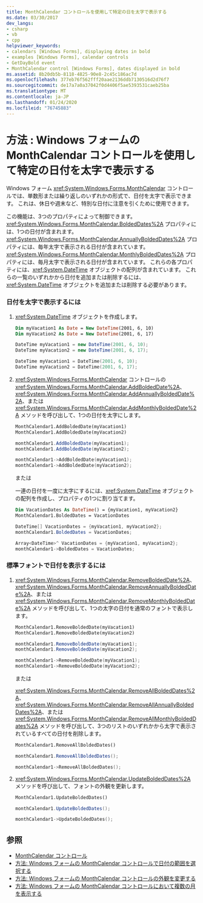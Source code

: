 ```yaml
---
title: MonthCalendar コントロールを使用して特定の日を太字で表示する
ms.date: 03/30/2017
dev_langs:
- csharp
- vb
- cpp
helpviewer_keywords:
- calendars [Windows Forms], displaying dates in bold
- examples [Windows Forms], calendar controls
- GetDayBold event
- MonthCalendar control [Windows Forms], dates displayed in bold
ms.assetid: 8b20db5b-8118-4825-90e8-2c45c186ac7d
ms.openlocfilehash: 377eb76f562fff20aae2136ddb7130516d2d76f7
ms.sourcegitcommit: de17a7a0a37042f0d4406f5ae5393531caeb25ba
ms.translationtype: MT
ms.contentlocale: ja-JP
ms.lasthandoff: 01/24/2020
ms.locfileid: "76745883"
---
```

# <a name="how-to-display-specific-days-in-bold-with-the-windows-forms-monthcalendar-control"></a>方法 : Windows フォームの MonthCalendar コントロールを使用して特定の日付を太字で表示する
Windows フォーム <xref:System.Windows.Forms.MonthCalendar> コントロールでは、単数形または繰り返しのいずれかの形式で、日付を太字で表示できます。 これは、休日や週末など、特別な日付に注意を引くために使用できます。  
  
 この機能は、3つのプロパティによって制御できます。 <xref:System.Windows.Forms.MonthCalendar.BoldedDates%2A> プロパティには、1つの日付が含まれます。 <xref:System.Windows.Forms.MonthCalendar.AnnuallyBoldedDates%2A> プロパティには、毎年太字で表示される日付が含まれています。 <xref:System.Windows.Forms.MonthCalendar.MonthlyBoldedDates%2A> プロパティには、毎月太字で表示される日付が含まれています。 これらの各プロパティには、<xref:System.DateTime> オブジェクトの配列が含まれています。 これらの一覧のいずれかから日付を追加または削除するには、<xref:System.DateTime> オブジェクトを追加または削除する必要があります。  
  
### <a name="to-make-a-date-appear-in-bold-type"></a>日付を太字で表示するには  
  
1. <xref:System.DateTime> オブジェクトを作成します。  
  
    ```vb  
    Dim myVacation1 As Date = New DateTime(2001, 6, 10)  
    Dim myVacation2 As Date = New DateTime(2001, 6, 17)  
    ```  
  
    ```csharp  
    DateTime myVacation1 = new DateTime(2001, 6, 10);  
    DateTime myVacation2 = new DateTime(2001, 6, 17);  
    ```  
  
    ```cpp  
    DateTime myVacation1 = DateTime(2001, 6, 10);  
    DateTime myVacation2 = DateTime(2001, 6, 17);  
    ```  
  
2. <xref:System.Windows.Forms.MonthCalendar> コントロールの <xref:System.Windows.Forms.MonthCalendar.AddBoldedDate%2A>、<xref:System.Windows.Forms.MonthCalendar.AddAnnuallyBoldedDate%2A>、または <xref:System.Windows.Forms.MonthCalendar.AddMonthlyBoldedDate%2A> メソッドを呼び出して、1つの日付を太字にします。  
  
    ```vb  
    MonthCalendar1.AddBoldedDate(myVacation1)  
    MonthCalendar1.AddBoldedDate(myVacation2)  
    ```  
  
    ```csharp  
    monthCalendar1.AddBoldedDate(myVacation1);  
    monthCalendar1.AddBoldedDate(myVacation2);  
    ```  
  
    ```cpp  
    monthCalendar1->AddBoldedDate(myVacation1);  
    monthCalendar1->AddBoldedDate(myVacation2);  
    ```  
  
     または  
  
     一連の日付を一度に太字にするには、<xref:System.DateTime> オブジェクトの配列を作成し、プロパティの1つに割り当てます。  
  
    ```vb  
    Dim VacationDates As DateTime() = {myVacation1, myVacation2}  
    MonthCalendar1.BoldedDates = VacationDates  
    ```  
  
    ```csharp  
    DateTime[] VacationDates = {myVacation1, myVacation2};  
    monthCalendar1.BoldedDates = VacationDates;  
    ```  
  
    ```cpp  
    Array<DateTime>^ VacationDates = {myVacation1, myVacation2};  
    monthCalendar1->BoldedDates = VacationDates;  
    ```  
  
### <a name="to-make-a-date-appear-in-the-regular-font"></a>標準フォントで日付を表示するには  
  
1. <xref:System.Windows.Forms.MonthCalendar.RemoveBoldedDate%2A>、<xref:System.Windows.Forms.MonthCalendar.RemoveAnnuallyBoldedDate%2A>、または <xref:System.Windows.Forms.MonthCalendar.RemoveMonthlyBoldedDate%2A> メソッドを呼び出して、1つの太字の日付を通常のフォントで表示します。  
  
    ```vb  
    MonthCalendar1.RemoveBoldedDate(myVacation1)  
    MonthCalendar1.RemoveBoldedDate(myVacation2)  
    ```  
  
    ```csharp  
    monthCalendar1.RemoveBoldedDate(myVacation1);  
    monthCalendar1.RemoveBoldedDate(myVacation2);  
    ```  
  
    ```cpp  
    monthCalendar1->RemoveBoldedDate(myVacation1);  
    monthCalendar1->RemoveBoldedDate(myVacation2);  
    ```  
  
     または  
  
     <xref:System.Windows.Forms.MonthCalendar.RemoveAllBoldedDates%2A>、<xref:System.Windows.Forms.MonthCalendar.RemoveAllAnnuallyBoldedDates%2A>、または <xref:System.Windows.Forms.MonthCalendar.RemoveAllMonthlyBoldedDates%2A> メソッドを呼び出して、3つのリストのいずれかから太字で表示されているすべての日付を削除します。  
  
    ```vb  
    MonthCalendar1.RemoveAllBoldedDates()  
    ```  
  
    ```csharp  
    monthCalendar1.RemoveAllBoldedDates();  
    ```  
  
    ```cpp  
    monthCalendar1->RemoveAllBoldedDates();  
    ```  
  
2. <xref:System.Windows.Forms.MonthCalendar.UpdateBoldedDates%2A> メソッドを呼び出して、フォントの外観を更新します。  
  
    ```vb  
    MonthCalendar1.UpdateBoldedDates()  
    ```  
  
    ```csharp  
    monthCalendar1.UpdateBoldedDates();  
    ```  
  
    ```cpp  
    monthCalendar1->UpdateBoldedDates();  
    ```  
  
## <a name="see-also"></a>参照

- [MonthCalendar コントロール](monthcalendar-control-windows-forms.md)
- [方法: Windows フォームの MonthCalendar コントロールで日付の範囲を選択する](how-to-select-a-range-of-dates-in-the-windows-forms-monthcalendar-control.md)
- [方法: Windows フォームの MonthCalendar コントロールの外観を変更する](how-to-change-monthcalendar-control-appearance.md)
- [方法: Windows フォームの MonthCalendar コントロールにおいて複数の月を表示する](display-more-than-one-month-wf-monthcalendar-control.md)
